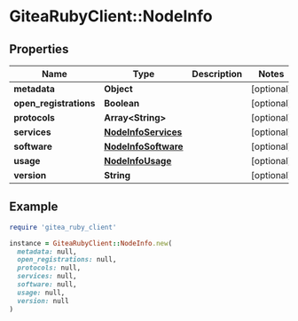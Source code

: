 # GiteaRubyClient::NodeInfo

## Properties

| Name | Type | Description | Notes |
| ---- | ---- | ----------- | ----- |
| **metadata** | **Object** |  | [optional] |
| **open_registrations** | **Boolean** |  | [optional] |
| **protocols** | **Array&lt;String&gt;** |  | [optional] |
| **services** | [**NodeInfoServices**](NodeInfoServices.md) |  | [optional] |
| **software** | [**NodeInfoSoftware**](NodeInfoSoftware.md) |  | [optional] |
| **usage** | [**NodeInfoUsage**](NodeInfoUsage.md) |  | [optional] |
| **version** | **String** |  | [optional] |

## Example

```ruby
require 'gitea_ruby_client'

instance = GiteaRubyClient::NodeInfo.new(
  metadata: null,
  open_registrations: null,
  protocols: null,
  services: null,
  software: null,
  usage: null,
  version: null
)
```

